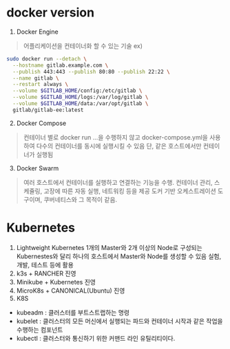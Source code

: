 # docker version
1. Docker Engine
> 어플리케이션을 컨테이너화 할 수 있는 기술
ex)
```sh
sudo docker run --detach \
  --hostname gitlab.example.com \
  --publish 443:443 --publish 80:80 --publish 22:22 \
  --name gitlab \
  --restart always \
  --volume $GITLAB_HOME/config:/etc/gitlab \
  --volume $GITLAB_HOME/logs:/var/log/gitlab \
  --volume $GITLAB_HOME/data:/var/opt/gitlab \
  gitlab/gitlab-ee:latest
```
2. Docker Compose
> 컨테이너 별로 docker run ...을 수행하지 않고 docker-compose.yml을 사용하여 다수의 컨테이너를 동시에 실행시킬 수 있음
> 단, 같은 호스트에서만 컨테이너가 실행됨
3. Docker Swarm
> 여러 호스트에서 컨테이너를 실행하고 연결하는 기능을 수행. 컨테이너 관리, 스케쥴링, 고장에 따른 자동 실행, 네트워킹 등을 제공
> 도커 기반 오케스트레이션 도구이며, 쿠버네티스와 그 목적이 같음.

# Kubernetes
1. Lightweight Kubernetes
1개의 Master와 2개 이상의 Node로 구성되는 Kubernestes와 달리 하나의 호스트에서 Master와 Node를 생성할 수 있음
실험, 개발, 테스트 등에 활용
  1. k3s
    + RANCHER 진영
  2. Minikube 
    + Kubernetes 진영
  3. MicroK8s
    + CANONICAL(Ubuntu) 진영
2. K8S
  + kubeadm : 클러스터를 부트스트랩하는 명령 
  + kubelet : 클러스터의 모든 머신에서 실행되는 파드와 컨테이너 시작과 같은 작업을 수행하는 컴포넌트
  + kubectl : 클러스터와 통신하기 위한 커맨드 라인 유틸리티이다.
